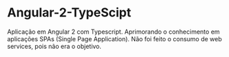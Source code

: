# Angular-2-TypeScipt

Aplicação em Angular 2 com Typescript. Aprimorando o conhecimento em aplicações SPAs (Single Page Application). Não foi feito o consumo de web services, pois não era o objetivo.   


